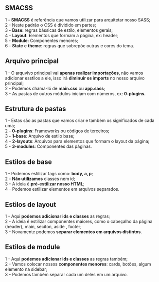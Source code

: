 ## SMACSS ##

1 - <b>SMACSS</b> é referência que vamos utilizar para arquitetar nosso SASS; <br>
2 - Neste padrão o CSS é dividido em partes; <br>
3 - <b>Base</b>: regras bássicas de estilo, elementos gerais; <br> 
4 - <b>Layout</b>: Elementos que formam a página, ex: header; <br>
5 - <b>Module</b>: Componentes menores; <br>
6 - <b>State</b> e <b>theme</b>: regras que sobrepõe outras e cores do tema.

## Arquivo principal ##

1 - O arquvivo principal vai <b>apenas realizar importações</b>, não vamos adicionar esstilos a ele, isso irá <b>diminuir os imports</b> no nosso arquivo principal; <br>
2 - Podemos chama-ló de <b>main.css</b> ou <b>app.sass</b>; <br>
3 - As pastas de outros módulos iniciam com números, ex: <b>0-plugins</b>.

## Estrutura de pastas ##

1 - Estas são as pastas que vamos criar e também os significados de cada uma; <br>
2 - <b>0-plugins</b>: Frameworks ou códigos de terceiros; <br>
3 - <b>1-base</b>: Arquivo de estilo base; <br>
4 - <b>2-layouts</b>: Arquivos para elementos que formam o layout da página; <br>
5 - <b>3-modules</b>: Componentes das páginas.

## Estilos de base ##

1 - Podemos estilizar tags como: <b>body, a, p</b>; <br>
2 - <b>Não utilizamos</b> classes nem id; <br>
3 - A ideia é <b>pré-estilizar nosso HTML</b>; <br>
4 - Podemos estilizar elementos em arquivos separados.

## Estilos de layout ##

1 - Aqui <b>podemos adicionar ids e classes</b> as regras; <br>
2 - A ideia é estilizar componentes maiores, como o cabeçalho da página (header), main, seciton, aside , footer; <br>
3 - Novamente podemos <b>separar elementos em arquivos distintos</b>.

## Estilos de module ##

1 - Aqui <b>podemos adicionar ids e classes</b> as regras também; <br>
2 - Vamos colocar nossos <b>componentes menores</b>: cards, botões, algum elemento na sidebar; <br>
3 - Podemos também separar cada um deles em um arquivo.